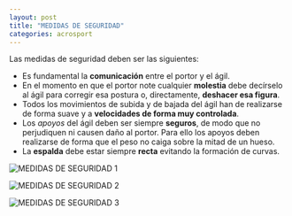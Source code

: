 ```yaml
---
layout: post
title: "MEDIDAS DE SEGURIDAD"
categories: acrosport
---
```


Las medidas de seguridad deben ser las siguientes:

- Es fundamental la **comunicación** entre el portor y el ágil.
- En el momento en que el portor note cualquier **molestia** debe decírselo al ágil para corregir esa postura o, directamente, **deshacer esa figura**.
- Todos los movimientos de subida y de bajada del ágil han de realizarse de forma suave y a **velocidades de forma muy controlada**.
- Los _apoyos_ del ágil deben ser siempre **seguros**, de modo que no perjudiquen ni causen daño al portor. Para ello los apoyos deben realizarse de forma que el peso no caiga sobre la mitad de un hueso.
- La **espalda** debe estar siempre **recta** evitando la formación de curvas.

![MEDIDAS DE SEGURIDAD 1](https://danieledufis.github.io/images_text/acrosport_medidasdeseguridad1.png)

![MEDIDAS DE SEGURIDAD 2](https://danieledufis.github.io/images_text/acrosport_medidasdeseguridad2.jpg)

![MEDIDAS DE SEGURIDAD 3](https://danieledufis.github.io/images_text/acrosport_medidasdeseguridad3.jpg)
